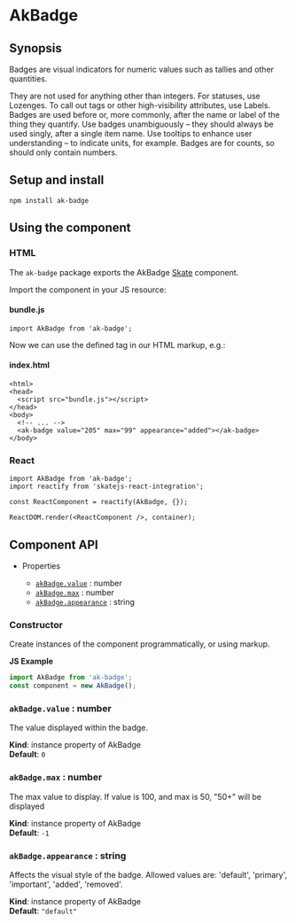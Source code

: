 # AkBadge

## Synopsis

Badges are visual indicators for numeric values such as tallies and other quantities. 

They are not used for anything other than integers. For statuses, use Lozenges. To call out tags or other high-visibility attributes, use Labels.
Badges are used before or, more commonly, after the name or label of the thing they quantify.
Use badges unambiguously – they should always be used singly, after a single item name.
Use tooltips to enhance user understanding – to indicate units, for example.
Badges are for counts, so should only contain numbers.

## Setup and install

```
npm install ak-badge
```

## Using the component

### HTML

The `ak-badge` package exports the AkBadge [Skate](https://github.com/skatejs/skatejs) component.

Import the component in your JS resource:
 
#### bundle.js

```
import AkBadge from 'ak-badge';
```

Now we can use the defined tag in our HTML markup, e.g.:

#### index.html

```
<html>
<head>
  <script src="bundle.js"></script>
</head>
<body>
  <!-- ... -->
  <ak-badge value="205" max="99" appearance="added"></ak-badge>
</body>
```

### React

```
import AkBadge from 'ak-badge';
import reactify from 'skatejs-react-integration';

const ReactComponent = reactify(AkBadge, {});

ReactDOM.render(<ReactComponent />, container);
```
## Component API

* Properties

    *  [`akBadge.value`](#AkBadge+value) : number
    *  [`akBadge.max`](#AkBadge+max) : number
    *  [`akBadge.appearance`](#AkBadge+appearance) : string

### Constructor
Create instances of the component programmatically, or using markup.

**JS Example**
```js
import AkBadge from 'ak-badge';
const component = new AkBadge();
```
### `akBadge.value` : number
The value displayed within the badge.

**Kind**: instance property of AkBadge  
**Default**: `0`  
### `akBadge.max` : number
The max value to display.
If value is 100, and max is 50, "50+" will be displayed

**Kind**: instance property of AkBadge  
**Default**: `-1`  
### `akBadge.appearance` : string
Affects the visual style of the badge.
Allowed values are: 'default', 'primary', 'important', 'added', 'removed'.

**Kind**: instance property of AkBadge  
**Default**: `"default"`  
